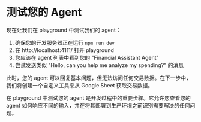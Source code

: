 # 测试您的 Agent

现在让我们在 playground 中测试我们的 agent：

1. 确保您的开发服务器正在运行 `npm run dev`
2. 在 http://localhost:4111/ 打开 playground
3. 您应该在 agent 列表中看到您的 "Financial Assistant Agent"
4. 尝试发送类似 "Hello, can you help me analyze my spending?" 的消息

此时，您的 agent 可以回复基本问题，但无法访问任何交易数据。在下一步中，我们将创建一个自定义工具来从 Google Sheet 获取交易数据。

在 playground 中测试您的 agent 是开发过程中的重要步骤。它允许您查看您的 agent 如何响应不同的输入，并在将其部署到生产环境之前识别需要解决的任何问题。
